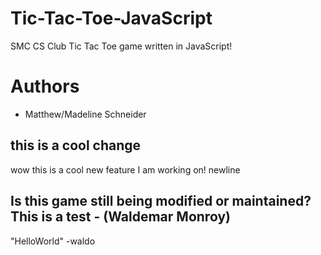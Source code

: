 # Tic-Tac-Toe-JavaScript
SMC CS Club Tic Tac Toe game written in JavaScript!

# Authors

- Matthew/Madeline Schneider

## this is a cool change

wow this is a cool new feature I am working on!
newline

## Is this game still being modified or maintained? This is a test - (Waldemar Monroy)

"HelloWorld" -waldo